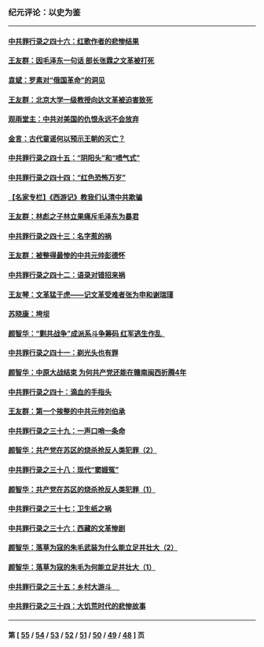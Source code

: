 ### 纪元评论：以史为鉴
---
#### [中共罪行录之四十六：红歌作者的悲惨结果](../../pages/nsc1028/n13172779.md) 
#### [王友群：因毛泽东一句话 部长张霖之文革被打死](../../pages/nsc1028/n13161711.md) 
#### [袁斌：罗素对“俄国革命”的洞见](../../pages/nsc1028/n13159737.md) 
#### [王友群：北京大学一级教授向达文革被迫害致死](../../pages/nsc1028/n13150966.md) 
#### [观雨堂主：中共对美国的仇恨永远不会放弃](../../pages/nsc1028/n13149032.md) 
#### [金言：古代童谣何以预示王朝的灭亡？](../../pages/nsc1028/n13148878.md) 
#### [中共罪行录之四十五：“阴阳头”和“喷气式”](../../pages/nsc1028/n13132408.md) 
#### [中共罪行录之四十四：“红色恐怖万岁”](../../pages/nsc1028/n13130302.md) 
#### [【名家专栏】《西游记》教我们认清中共欺骗](../../pages/nsc1028/n13129563.md) 
#### [王友群：林彪之子林立果痛斥毛泽东为暴君](../../pages/nsc1028/n13128622.md) 
#### [中共罪行录之四十三：名字惹的祸](../../pages/nsc1028/n13115989.md) 
#### [王友群：被整得最惨的中共元帅彭德怀](../../pages/nsc1028/n13112821.md) 
#### [中共罪行录之四十二：语录对错招来祸](../../pages/nsc1028/n13113015.md) 
#### [王友琴：文革猛于虎——记文革受难者张为申和谢瑞瑾](../../pages/nsc1028/n13111808.md) 
#### [苏晓康：垮坝](../../pages/nsc1028/n13109759.md) 
#### [颜智华：“剿共战争”成派系斗争筹码 红军逃生作乱  ](../../pages/nsc1028/n13109642.md) 
#### [中共罪行录之四十一：剃光头也有罪](../../pages/nsc1028/n13107819.md) 
#### [颜智华：中原大战结束 为何共产党还能在赣南闽西折腾4年](../../pages/nsc1028/n13103846.md) 
#### [中共罪行录之四十：滴血的手指头](../../pages/nsc1028/n13103760.md) 
#### [王友群：第一个挨整的中共元帅刘伯承](../../pages/nsc1028/n13099858.md) 
#### [中共罪行录之三十九：一声口哨一条命](../../pages/nsc1028/n13101149.md) 
#### [颜智华：共产党在苏区的烧杀抢反人类犯罪（2）](../../pages/nsc1028/n13101108.md) 
#### [中共罪行录之三十八：现代“窦娥冤”](../../pages/nsc1028/n13099553.md) 
#### [颜智华：共产党在苏区的烧杀抢反人类犯罪（1）](../../pages/nsc1028/n13096652.md) 
#### [中共罪行录之三十七：卫生纸之祸](../../pages/nsc1028/n13096576.md) 
#### [中共罪行录之三十六：西藏的文革惨剧](../../pages/nsc1028/n13095149.md) 
#### [颜智华：落草为寇的朱毛武装为什么能立足并壮大（2）](../../pages/nsc1028/n13095103.md) 
#### [颜智华：落草为寇的朱毛为何能立足并壮大（1）](../../pages/nsc1028/n13093178.md) 
#### [中共罪行录之三十五：乡村大游斗     ](../../pages/nsc1028/n13093007.md) 
#### [中共罪行录之三十四：大饥荒时代的悲惨故事](../../pages/nsc1028/n13087993.md) 

---
#### 第 [ [55](./55.md) / [54](./54.md) / [53](./53.md) / [52](./52.md) / [51](./51.md) / [50](./50.md) / [49](./49.md) / [48](./48.md) ] 页
